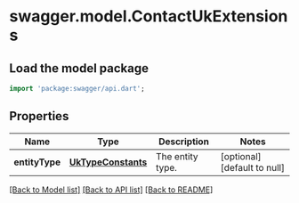# swagger.model.ContactUkExtensions

## Load the model package
```dart
import 'package:swagger/api.dart';
```

## Properties
Name | Type | Description | Notes
------------ | ------------- | ------------- | -------------
**entityType** | [**UkTypeConstants**](UkTypeConstants.md) | The entity type. | [optional] [default to null]

[[Back to Model list]](../README.md#documentation-for-models) [[Back to API list]](../README.md#documentation-for-api-endpoints) [[Back to README]](../README.md)


